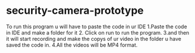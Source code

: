 # security-camera-prototype
To run this program u will have to paste the code in ur IDE
1.Paste the code in IDE and make a folder for it
2. Click on run to run the program.
3.and then it will start recording and make the copys of ur video in the folder u have saved the code in.
4.All the videos will be MP4 format.

